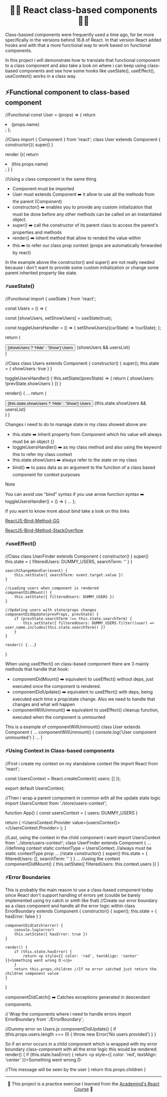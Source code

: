 <h1 align='center'>🧙‍♂️ React class-based components 🧙‍♂️</h1>
Class-bassed components were frequently used a time ago, for be more specifically in the versions behind 16.8 of React. In that version React added hooks and with that a more functional way to work based on functional components. 

In this project i will demonstrate how to translate that functional component to a class component and also take a look on where i can keep using class-based components and see how some hooks like useState(), useEffect(), useContext() works in a class way.

## ⚡️Functional component to class-based component

//Functional
const User = (props) => {
  return <li className={classes.user}>{props.name}</li>;
};

//Class
import { Component } from 'react';
class User extends Component {
  constructor(){
  super()
  }
  
  render (){
  return <li className={classes.user}>{this.props.name}</li>;
  }
}

//Using a class component is the same thing
<User name={user.name} />

- Component must be imported
- User must extends Component ➡️ it allow to use all the methods from the parent (Component)
- constructor() ➡️ enables you to provide any custom initialization that must be done before any other methods can be called on an instantiated object.
- super() ➡️ call the constructor of its parent class to access the parent's properties and methods
- render() ➡️ inherit method that allow to rended the value within
- this ➡️ to refer our class prop context (props are automatically forwarded by react)

In the example above the constructor() and super() are not really needed because i don't want to provide some custom initialization or change some parent inherited property like state.

### ⚡️useState()
//Functional
import { useState } from 'react';

const Users = () => {

  const [showUsers, setShowUsers] = useState(true);

  const toggleUsersHandler = () => {
    setShowUsers((curState) => !curState);
  };

  return (
    <div className={classes.users}>
      <button onClick={toggleUsersHandler}>
        {showUsers ? 'Hide' : 'Show'} Users
      </button>
      {showUsers && usersList}
    </div>
  )

//Class
class Users extends Component {
  constructor() {
    super();
    this.state = { showUsers: true }
  }

  toggleUsersHandler() {
    this.setState((prevState) => {
      return { showUsers: !prevState.showUsers }
    })
  }

  render() {
  ...
  return (
      <div className={classes.users}>
        <button onClick={this.toggleUsersHandler.bind(this)}>
          {this.state.showUsers ? 'Hide' : 'Show'} Users
        </button>
        {this.state.showUsers && usersList}
      </div>
    )
  }

Changes i need to do to manage state in my class showed above are:
- this.state ➡️ inherit property from Component which his value will always must be an object {}
- toggleUsersHandler() ➡️ as my class method and also using the keyword this to refer my class context
- this.state.showUsers ➡️ always refer to the state on my class
- bind() ➡️ to pass data as an argument to the function of a class based component for context purposes

> [!NOTE]
> You can avoid use "bind" syntax if you use arrow function syntax ➡️ toggleUsersHandler() = () => { ... };

If you want to know more about bind take a look on this links

[ReactJS-Bind-Method-GG](https://www.geeksforgeeks.org/reactjs-bind-method/)

[ReactJS-Bind-Method-StackOverflow](https://stackoverflow.com/questions/60774235/what-does-bindthis-is-exactly-doing-in-this-example-of-the-react-app#:~:text=%22bind%22%20method%20is%20used%20to,the%20value%20of%20parent%20component.)

### ⚡️useEffect()
//Class
class UserFinder extends Component {
    constructor() {
        super()
        this.state = { filteredUsers: DUMMY_USERS, searchTerm: '' }
    }

    searchChangeHandler(event) {
        this.setState({ searchTerm: event.target.value })
    }

    //Loading users when component is rendered
    componentDidMount() {
        this.setState({ filteredUsers: DUMMY_USERS })
    }

    //Updating users with state/props changes
    componentDidUpdate(prevProps, prevState) {
        if (prevState.searchTerm !== this.state.searchTerm) {
            this.setState({ filteredUsers: DUMMY_USERS.filter((user) => user.name.includes(this.state.searchTerm)) })
        }
    }

    render() {...}
}

When using useEffect() on class-based component there are 3 mainly methods that handle that hook:

- componentDidMount() ➡️ equivalent to useEffect() without deps, just executed once the component is rendered.
- componentDidUpdate() ➡️ equivalent to useEffect() with deps, being executed each time a prop/state change. Also we need to handle that changes and what will happen
- componentWillUnmount() ➡️ equivalent to useEffect() cleanup function, executed when the component is unmounted

This is a example of componentWillUnmount()
class User extends Component {
  ...
  componentWillUnmount() {
    console.log('User component unmounted')
  }
  ...
}

### ⚡️Using Context in Class-based components
//First i create my context on my standalone context file
import React from 'react';

const UsersContext = React.createContext({
    users: []
});

export default UsersContext;

//Then i wrap a parent component in common with all the update state logic
import UsersContext from './store/users-context';

function App() {
  const usersContext = {
    users: DUMMY_USERS
  }

  return (
    <UsersContext.Provider value={usersContext}>
      <UserFinder />
    </UsersContext.Provider>
  );
}

//Last, using the context in the child component i want
import UsersContext from '../store/users-context';
class UserFinder extends Component {
    ...
    //defining context
    static contextType = UsersContext; //always must be static contextType prop
    ...
    //state
    constructor() {
        super()
        this.state = { filteredUsers: [], searchTerm: '' }
    }
    ...
    //using the context
    componentDidMount() {
        this.setState({ filteredUsers: this.context.users })
    }

### ⚡️Error Boundaries
This is probably the main reason to use a class-based component today since React don't support handling of errors yet (coulde be barely implemented using try catch or smth like that)
//Create our error boundary as a class component and handle all the error logic within
class ErrorBoundary extends Component {
    constructor() {
        super();
        this.state = { hasError: false }
    }
    
    componentDidCatch(error) {
        console.log(error)
        this.setState({ hasError: true })
    }

    render() {
        if (this.state.hasError) {
            return <p style={{ color: 'red', textAlign: 'center' }}>Something went wrong D:</p>
        }
        return this.props.children //If no error catched just return the children component value
    }
}

componentDidCatch() ➡️ Catches exceptions generated in descendant components.

// Wrap the components where i need to handle errors
import ErrorBoundary from './ErrorBoundary';
<ErrorBoundary><Users users={this.state.filteredUsers} /></ErrorBoundary>

//Dummy error on Users.js
  componentDidUpdate() {
    if (this.props.users.length === 0) {
      throw new Error('No users provided')
    }
  }

So if an error occurs in a child component which is wrapped with my error boundary class-component with all the error logic this would be rendered:
render() {
        if (this.state.hasError) {
            return <p style={{ color: 'red', textAlign: 'center' }}>Something went wrong D:</p> //This message will be seen by the user
        }
        return this.props.children
    }

---
<p align="center">🌟 This project is a practice exercise I learned from the <a href='https://www.udemy.com/course/react-the-complete-guide-incl-redux/?couponCode=ST7MT110524'>Academind's React Course</a> 🌟</p>
